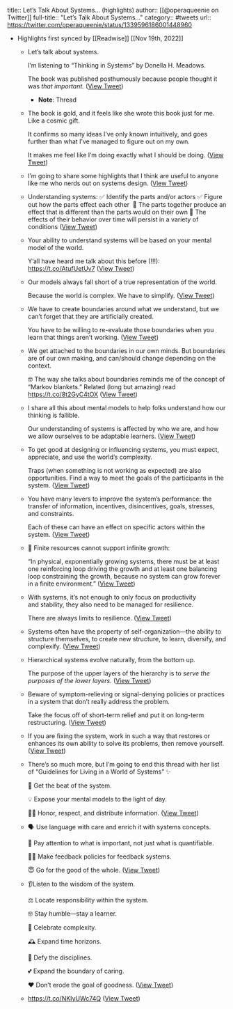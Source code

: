 title:: Let’s Talk About Systems... (highlights)
author:: [[@operaqueenie on Twitter]]
full-title:: "Let’s Talk About Systems..."
category:: #tweets
url:: https://twitter.com/operaqueenie/status/1339596186001448960

- Highlights first synced by [[Readwise]] [[Nov 19th, 2022]]
	- Let’s talk about systems. 
	  
	  I’m listening to “Thinking in Systems” by Donella H. Meadows. 
	  
	  The book was published posthumously because people thought it was *that important.* ([View Tweet](https://twitter.com/operaqueenie/status/1339580017831919618))
		- **Note**: Thread
	- The book is gold, and it feels like she wrote this book just for me. Like a cosmic gift.
	  
	  It confirms so many ideas I’ve only known intuitively, and goes further than what I’ve managed to figure out on my own.
	  
	  It makes me feel like I’m doing exactly what I should be doing. ([View Tweet](https://twitter.com/operaqueenie/status/1339581448102133760))
	- I’m going to share some highlights that I think are useful to anyone like me who nerds out on systems design. ([View Tweet](https://twitter.com/operaqueenie/status/1339582318583812097))
	- Understanding systems:
	  ✅ Identify the parts and/or actors
	  ✅ Figure out how the parts effect each other 
	  🧐 The parts together produce an effect that is different than the parts would on their own
	  🤔 The effects of their behavior over time will persist in a variety of conditions ([View Tweet](https://twitter.com/operaqueenie/status/1339584069089128449))
	- Your ability to understand systems will be based on your mental model of the world. 
	  
	  Y’all have heard me talk about this before (!!!): https://t.co/AtufUetUv7 ([View Tweet](https://twitter.com/operaqueenie/status/1339584558459580416))
	- Our models always fall short of a true representation of the world. 
	  
	  Because the world is complex. We have to simplify. ([View Tweet](https://twitter.com/operaqueenie/status/1339585069623611410))
	- We have to create boundaries around what we understand, but we can’t forget that they are artificially created. 
	  
	  You have to be willing to re-evaluate those boundaries when you learn that things aren’t working. ([View Tweet](https://twitter.com/operaqueenie/status/1339585243477540867))
	- We get attached to the boundaries in our own minds. But boundaries are of our own making, and can/should change depending on the context.
	  
	  🤓 The way she talks about boundaries reminds me of the concept of “Markov blankets.” Related (long but amazing) read https://t.co/8t2GyC4tOX ([View Tweet](https://twitter.com/operaqueenie/status/1339586729569705984))
	- I share all this about mental models to help folks understand how our thinking is fallible. 
	  
	  Our understanding of systems is affected by who we are, and how we allow ourselves to be adaptable learners. ([View Tweet](https://twitter.com/operaqueenie/status/1339587534267928579))
	- To get good at designing or influencing systems, you must expect, appreciate, and use the world’s complexity.
	  
	  Traps (when something is not working as expected) are also opportunities. Find a way to meet the goals of the participants in the system. ([View Tweet](https://twitter.com/operaqueenie/status/1339589314947084292))
	- You have many levers to improve the system’s performance: the transfer of information, incentives, disincentives, goals, stresses, and constraints.
	  
	  Each of these can have an effect on specific actors within the system. ([View Tweet](https://twitter.com/operaqueenie/status/1339589932969414659))
	- 🤑 Finite resources cannot support infinite growth:
	  
	  “In physical, exponentially growing systems, there must be at least one reinforcing loop driving the growth and at least one balancing loop constraining the growth, because no system can grow forever in a finite environment.” ([View Tweet](https://twitter.com/operaqueenie/status/1339590987614572553))
	- With systems, it’s not enough to only focus on productivity and stability, they also need to be managed for resilience.
	  
	  There are always limits to resilience. ([View Tweet](https://twitter.com/operaqueenie/status/1339591844460519430))
	- Systems often have the property of self-organization—the ability to structure themselves, to create new structure, to learn, diversify, and complexify. ([View Tweet](https://twitter.com/operaqueenie/status/1339592137881440263))
	- Hierarchical systems evolve naturally, from the bottom up. 
	  
	  The purpose of the upper layers of the hierarchy is to *serve the purposes of the lower layers.* ([View Tweet](https://twitter.com/operaqueenie/status/1339592246933377026))
	- Beware of symptom-relieving or signal-denying policies or practices in a system that don’t really address the problem. 
	  
	  Take the focus off of short-term relief and put it on long-term restructuring. ([View Tweet](https://twitter.com/operaqueenie/status/1339592755115302920))
	- If you are fixing the system, work in such a way that restores or enhances its own ability to solve its problems, then remove yourself. ([View Tweet](https://twitter.com/operaqueenie/status/1339593443123707905))
	- There’s so much more, but I’m going to end this thread with her list of “Guidelines for Living in a World of Systems” ✨
	  
	  🧐 Get the beat of the system.
	  
	  💡 Expose your mental models to the light of day.
	  
	  🙏🏾 Honor, respect, and distribute information. ([View Tweet](https://twitter.com/operaqueenie/status/1339594678962778114))
	- 🗣 Use language with care and enrich it with systems concepts.
	  
	  👀 Pay attention to what is important, not just what is quantifiable.
	  
	  🤞🏾 Make feedback policies for feedback systems.
	  
	  😇 Go for the good of the whole. ([View Tweet](https://twitter.com/operaqueenie/status/1339595038863454209))
	- 👂Listen to the wisdom of the system.
	  
	  ⚖️ Locate responsibility within the system.
	  
	  🤓 Stay humble—stay a learner.
	  
	  🎉 Celebrate complexity.
	  
	  🕰 Expand time horizons.
	  
	  🤯 Defy the disciplines.
	  
	  💕 Expand the boundary of caring.
	  
	  ❤️ Don’t erode the goal of goodness. ([View Tweet](https://twitter.com/operaqueenie/status/1339596107978924035))
	- https://t.co/NKIyUWc74Q ([View Tweet](https://twitter.com/operaqueenie/status/1339596186001448960))